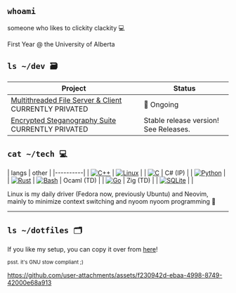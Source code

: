 ## `whoami`

someone who likes to clickity clackity 💻

First Year @ the University of Alberta

## `ls ~/dev 🗃️`
| Project  | Status |
| ------------- | ------------- |
| [Multithreaded File Server & Client](https://github.com/Francois-Coleongco/MFSC) CURRENTLY PRIVATED | 🥔 Ongoing |
| [Encrypted Steganography Suite](https://github.com/Francois-Coleongco/Steganography_Suite) CURRENTLY PRIVATED | Stable release version! See Releases. |

## `cat ~/tech 💻`

| langs   | other |
|----------|
| [![C++](https://img.shields.io/badge/C++-%2300599C.svg?logo=c%2B%2B&logoColor=white)](#)   | [![Linux](https://img.shields.io/badge/Linux-FCC624?logo=linux&logoColor=black)](#)   |
| [![C](https://img.shields.io/badge/C-00599C?logo=c&logoColor=white)](#)  |  C# (IP)  |
| [![Python](https://img.shields.io/badge/Python-3776AB?logo=python&logoColor=fff)](#)    |    
| [![Rust](https://img.shields.io/badge/Rust-%23000000.svg?e&logo=rust&logoColor=white)](#)
| [![Bash](https://img.shields.io/badge/Bash-4EAA25?logo=gnubash&logoColor=fff)](#) |  Ocaml (TD)  |
| [![Go](https://img.shields.io/badge/Go-%2300ADD8.svg?&logo=go&logoColor=white)](#) |  Zig (TD) |
|  [![SQLite](https://img.shields.io/badge/SQLite-%2307405e.svg?logo=sqlite&logoColor=white)](#)        |           |

Linux is my daily driver (Fedora now, previously Ubuntu) and Neovim, mainly to minimize context switching and nyoom nyoom programming 🦎

----------------------------------------

## `ls ~/dotfiles 🗂️`

If you like my setup, you can copy it over from 
[here](https://github.com/Francois-Coleongco/dotfiles)!

<sub>psst. it's GNU stow compliant ;)</sub>


https://github.com/user-attachments/assets/f230942d-ebaa-4998-8749-42000e68a913



<!--
**Chris-Coleongco/Chris-Coleongco** is a ✨ _special_ ✨ repository because its `README.md` (this file) appears on your GitHub profile.

Here are some ideas to get you started:

- 🔭 I’m currently working on ...
- 🌱 I’m currently learning ...
- 👯 I’m looking to collaborate on ...
- 🤔 I’m looking for help with ...
- 💬 Ask me about ...
- 📫 How to reach me: ...
- 😄 Pronouns: ...
- ⚡ Fun fact: ...
-->
